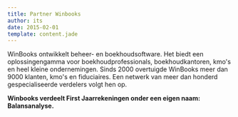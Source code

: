 ```yaml
---
title: Partner Winbooks
author: its
date: 2015-02-01
template: content.jade
---
```



WinBooks ontwikkelt beheer- en boekhoudsoftware. Het biedt een oplossingengamma voor boekhoudprofessionals, boekhoudkantoren, kmo's en heel kleine ondernemingen. Sinds 2000 overtuigde WinBooks meer dan 9000 klanten, kmo's en fiduciaires. Een netwerk van meer dan honderd gespecialiseerde verdelers volgt hen op.

**Winbooks verdeelt First Jaarrekeningen onder een eigen naam: Balansanalyse.**
